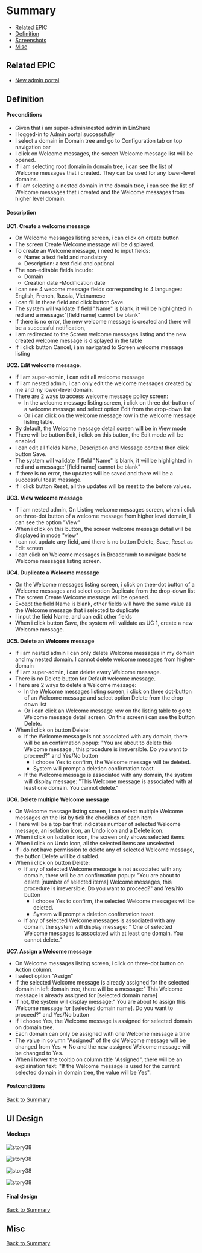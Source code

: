 # Summary

* [Related EPIC](#related-epic)
* [Definition](#definition)
* [Screenshots](#screenshots)
* [Misc](#misc)

## Related EPIC

* [New admin portal](./README.md)

## Definition

#### Preconditions

- Given that i am super-admin/nested admin in LinShare 
- I logged-in to Admin portal successfully
- I select a domain in Domain tree and go to Configuration tab on top navigation bar
- I click on Welcome messages, the screen Welcome message list will be opened.
- If i am selecting root domain in domain tree, i can see the list of Welcome messages that i created. They can be used for any lower-level domains.
- If i am selecting a nested domain in the domain tree, i can see the list of Welcome messages that i created and the Welcome messages from higher level domain. 

#### Description

**UC1. Create a welcome message**
- On Welcome messages listing screen, i can click on create button 
- The screen Create Welcome message will be displayed.
- To create an Welcome message, i need to input fields:
   - Name: a text field and mandatory
   - Description: a text field and optional
- The non-editable fields incude:
   - Domain
   - Creation date
   -Modification date
- I can see 4 wecome message fields corresponding to 4 languages: English, French, Russia, Vietnamese
- I can fill in these field and click button Save.
- The system will validate if field "Name" is blank, it will be highlighted in red and a message:"[field name] cannot be blank"
- If there is no error, the new welcome message is created and there will be a successful notification, 
- I am redirected to the Screen welcome messages listing and the new created welcome message is displayed in the table
- If i click button Cancel, i am navigated to  Screen welcome message listing

**UC2. Edit welcome message**.
- If i am super-admin, i can edit all welcome message
- If i am nested admin, i can only edit the welcome messages created by me and my lower-level domain.
- There are 2 ways to access welcome message policy screen:
   - In the welcome message listing screen, i click on three dot-button of a welcome message and select option Edit from the drop-down list
   - Or i can click on the welcome message row in the welcome message listing table. 
- By default, the Welcome message detail screen will be in View mode 
- There will be button Edit, i click on this button, the Edit mode will be enabled 
- I can edit all fields Name, Description and Message content then click button Save.
- The system will validate if field "Name" is blank, it will be highlighted in red and a message:"[field name] cannot be blank"
- If there is no error, the updates will be saved and there will be a successful toast message.
- If i click button Reset, all the updates will be reset to the before values.

**UC3. View welcome message**
- If i am nested admin, On Listing welcome messages screen,  when i click on three-dot button of a welcome message from higher level domain,
I can see the option "View"
- When i click on this button, the screen welcome message detail will be displayed in mode "view" 
- I can not update any field, and there is no button Delete, Save, Reset as Edit screen 
- I can click on Welcome messages in Breadcrumb to navigate back to Welcome messages listing screen. 

**UC4. Duplicate a Welcome message**

- On the Welcome messages listing screen, i click on thee-dot button of a Welcome messages and select option Duplicate from the drop-down list 
- The screen Create Welcome message will be opened.
- Except the field Name is blank, other fields will have the same value as the Welcome message that i selected to duplicate
- I input the field Name, and can edit other fields
- When i click button Save, the system will validate as UC 1, create a new Welcome message. 

**UC5. Delete an Welcome message**
- If i am nested admin I can only delete Welcome messages in my domain and my nested domain. I cannot delete welcome messages from higher-domain
- If i am super-admin, i can delete every  Welcome message. 
- There is no Delete button for Default welcome message.
- There are 2 ways to delete a Welcome message:
   - In the  Welcome messages listing screen, i click on three dot-button of an  Welcome message and select option Delete from the drop-down list
   - Or i can click an  Welcome message row on the listing table to go to  Welcome message detail screen. On this screen i can see the button Delete.
- When i click on button Delete:
   - If the  Welcome message is not associated with any domain, there will be an confirmation popup: "You are about to delete this  Welcome message , this procedure is irreversible. Do you want to proceed?" and Yes/No button
      - I choose Yes to confirm, the  Welcome message will be deleted.
      - System will prompt a deletion confirmation toast.
   - If the  Welcome message is associated with any domain, the system will display message: "This  Welcome message is associated with at least one domain. You cannot delete."

**UC6. Delete multiple Welcome message**

- On  Welcome message listing screen, i can select multiple Welcome messages on the list by tick the checkbox of each item
- There will be a top bar that indicates number of selected  Welcome message, an isolation icon, an Undo icon and a Delete icon. 
- When i click on Isolation icon, the screen only shows selected items 
- When i click on Undo icon, all the selected items are unselected 
- If i do not have permission to delete any of selected  Welcome message, the button Delete will be disabled. 
- When i click on button Delete:
   - If any of selected  Welcome message is not associated with any domain, there will be an confirmation popup: "You are about to delete [number of selected items]  Welcome messages, this procedure is irreversible. Do you want to proceed?" and Yes/No button 
      - I choose Yes to confirm, the selected  Welcome messages will be deleted.
      - System will prompt a deletion confirmation toast.
   - If any of selected  Welcome messages  is associated with any domain, the system will display message: " One of selected  Welcome messages is associated with at least one domain. You cannot delete."

**UC7. Assign a Welcome message**

- On  Welcome messages listing screen, i click on three-dot button on Action column.
- I select option "Assign"
- If the selected Welcome message is already assigned for the selected domain in left domain tree, there will be a message:" This  Welcome message is already assigned for [selected domain name]
- If not, the system will display message:" You are about to assign this  Welcome message for [selected domain name]. Do you want to proceed?" and Yes/No button
- If i choose Yes, the  Welcome message is assigned for selected domain on domain tree. 
- Each domain can only be assigned with one  Welcome message a time 
- The value in column "Assigned" of the old  Welcome message will be changed from Yes => No and the new assigned Welcome message will be changed to Yes. 
- When i hover the tooltip on column title "Assigned", there will be an explaination text: "If the Welcome message is used for the current selected domain in domain tree, the value will be Yes".

#### Postconditions


[Back to Summary](#summary)

## UI Design

#### Mockups

![story38](./mockups/38.1.png)

![story38](./mockups/38.2.png)

![story38](./mockups/38.3.png)

![story38](./mockups/38.4.png)


#### Final design

[Back to Summary](#summary)
## Misc

[Back to Summary](#summary)
